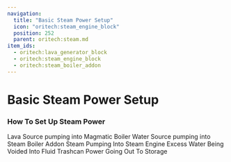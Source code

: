 ```yaml
---
navigation:
  title: "Basic Steam Power Setup"
  icon: "oritech:steam_engine_block"
  position: 252
  parent: oritech:steam.md
item_ids:
  - oritech:lava_generator_block
  - oritech:steam_engine_block
  - oritech:steam_boiler_addon
---
```


# Basic Steam Power Setup



### How To Set Up Steam Power

<GameScene zoom="4" interactive={true}>
    <ImportStructure src="steam_setup.nbt" />
    <IsometricCamera yaw="165" pitch="30" />
    <BoxAnnotation color="#dddddd" min="5 0 0" max="6 1 1">
        Lava Source pumping into Magmatic Boiler
    </BoxAnnotation>
    <BoxAnnotation color="#dddddd" min="6 0 4" max="5 1 5">
        Water Source pumping into Steam Boiler Addon
    </BoxAnnotation>
    <DiamondAnnotation pos="3.5 0.5 2.5" color="#00ff00">
        Steam Pumping Into Steam Engine
    </DiamondAnnotation>
    <DiamondAnnotation pos="2.5 0.5 3.5" color="#ADD8E6">
        Excess Water Being Voided Into Fluid Trashcan
    </DiamondAnnotation>
    <DiamondAnnotation pos="0.5 0.5 2.5" color="#FF0000">
        Power Going Out To Storage
    </DiamondAnnotation>
</GameScene>

